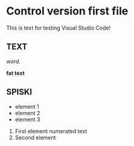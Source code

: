 # Control version first file
This is text for testing Visual Studio Code!

## TEXT

*word.*

**fat text**

## SPISKI

* element 1 
* element 2
* element 3

1. First element numerated text
2. Second element